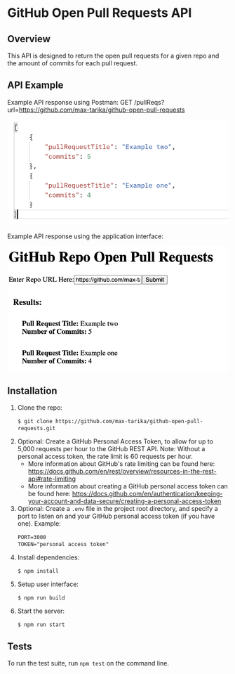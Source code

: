 # GitHub Open Pull Requests API

## Overview

This API is designed to return the open pull requests for a given repo and the amount of commits for each pull request.

## API Example

Example API response using Postman: GET /pullReqs?url=https://github.com/max-tarika/github-open-pull-requests

![postman response](/images/postman_example.png)

Example API response using the application interface:

![client response](/images/client_example.png)

## Installation
1. Clone the repo:
   ```
   $ git clone https://github.com/max-tarika/github-open-pull-requests.git
   ```
2. Optional: Create a GitHub Personal Access Token, to allow for up to 5,000 requests per hour to the GitHub REST API. Note: Without a personal access token, the rate limit is 60 requests per hour.
   * More information about GitHub's rate limiting can be found here: https://docs.github.com/en/rest/overview/resources-in-the-rest-api#rate-limiting
   * More information about creating a GitHub personal access token can be found here: https://docs.github.com/en/authentication/keeping-your-account-and-data-secure/creating-a-personal-access-token
3. Optional: Create a `.env` file in the project root directory, and specify a port to listen on and your GitHub personal access token (if you have one). Example:
   ```
   PORT=3000
   TOKEN="personal access token"
   ```
4. Install dependencies:
   ```
   $ npm install
   ```
5. Setup user interface:
   ```
   $ npm run build
   ```
6. Start the server:
   ```
   $ npm run start
   ```

## Tests
To run the test suite, run `npm test` on the command line.
